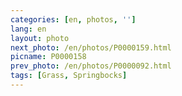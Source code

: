 ```yaml
---
categories: [en, photos, '']
lang: en
layout: photo
next_photo: /en/photos/P0000159.html
picname: P0000158
prev_photo: /en/photos/P0000092.html
tags: [Grass, Springbocks]
---
```

